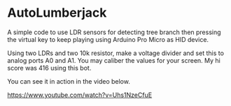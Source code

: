 # AutoLumberjack
A simple code to use LDR sensors for detecting tree branch then pressing the virtual key to keep playing using Arduino Pro Micro as HID device.

Using two LDRs and two 10k resistor, make a voltage divider and set this to analog ports A0 and A1. You may caliber the values for your screen. My hi score was 416 using this bot.

You can see it in action in the video below.

https://www.youtube.com/watch?v=Uhs1NzeCfuE
